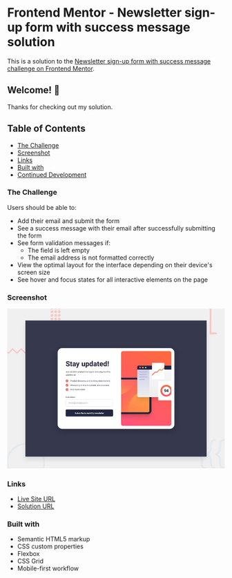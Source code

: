 # Frontend Mentor - Newsletter sign-up form with success message solution

This is a solution to the [Newsletter sign-up form with success message challenge on Frontend Mentor](https://www.frontendmentor.io/challenges/newsletter-signup-form-with-success-message-3FC1AZbNrv). 

## Welcome! 👋

Thanks for checking out my solution.

## Table of Contents

- [The Challenge](#the-challenge)
- [Screenshot](#screenshot)
- [Links](#links)
- [Built with](#built-with)
- [Continued Development](#continued-development)

### The Challenge

Users should be able to:

- Add their email and submit the form
- See a success message with their email after successfully submitting the form
- See form validation messages if:
  - The field is left empty
  - The email address is not formatted correctly
- View the optimal layout for the interface depending on their device's screen size
- See hover and focus states for all interactive elements on the page

### Screenshot

![alt text](design/desktop-preview.jpg)

### Links

- [Live Site URL]()
- [Solution URL]()

### Built with

- Semantic HTML5 markup
- CSS custom properties
- Flexbox
- CSS Grid
- Mobile-first workflow